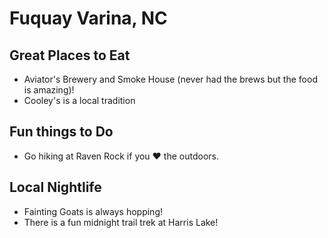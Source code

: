 # Fuquay Varina, NC

## Great Places to Eat

- Aviator's Brewery and Smoke House (never had the brews but the food is amazing)!
- Cooley's is a local tradition

## Fun things to Do

- Go hiking at Raven Rock if you :heart: the outdoors.

## Local Nightlife

- Fainting Goats is always hopping!
- There is a fun midnight trail trek at Harris Lake!
